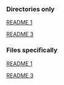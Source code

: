 ### Directories only ###

[README 1](..)

[README 3](kwic-ha)

### Files specifically ###

[README 1](../README.md)

[README 3](kwic-ha/README.md)
